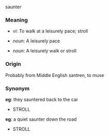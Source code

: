 saunter
### Meaning
+ _vi_: To walk at a leisurely pace; stroll

+ _noun_: A leisurely pace
+ _noun_: A leisurely walk or stroll

### Origin

Probably from Middle English santren, to muse

### Synonym

__eg__: they sauntered back to the car

+ STROLL

__eg__: a quiet saunter down the road

+ STROLL


